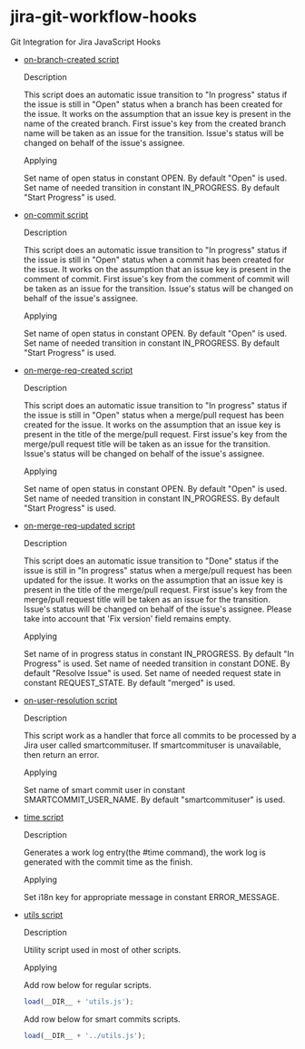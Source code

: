 # jira-git-workflow-hooks
Git Integration for Jira JavaScript Hooks

* [on-branch-created script](http://github.com/BigBrassBand/jira-git-workflow-hooks/blob/master/scripts/on-branch-created.js)
  
  Description

  This script does an automatic issue transition to "In progress" status if
  the issue is still in "Open" status when a branch has been created for the issue.
  It works on the assumption that an issue key is present in the name of the created branch.
  First issue's key from the created branch name will be taken as an issue for the transition.
  Issue's status will be changed on behalf of the issue's assignee.

  Applying

  Set name of open status in constant OPEN. By default "Open" is used.
  Set name of needed transition in constant IN_PROGRESS. By default "Start Progress" is used.

* [on-commit script](http://github.com/BigBrassBand/jira-git-workflow-hooks/blob/master/scripts/on-commit.js)

  Description

  This script does an automatic issue transition to "In progress" status if
  the issue is still in "Open" status when a commit has been created for the issue.
  It works on the assumption that an issue key is present in the comment of commit.
  First issue's key from the comment of commit will be taken as an issue for the transition.
  Issue's status will be changed on behalf of the issue's assignee.

  Applying

  Set name of open status in constant OPEN. By default "Open" is used.
  Set name of needed transition in constant IN_PROGRESS. By default "Start Progress" is used.

* [on-merge-req-created script](http://github.com/BigBrassBand/jira-git-workflow-hooks/blob/master/scripts/on-merge-req-created.js)
  
  Description

  This script does an automatic issue transition to "In progress" status if
  the issue is still in "Open" status when a merge/pull request has been created for the issue.
  It works on the assumption that an issue key is present in the title of the merge/pull request.
  First issue's key from the merge/pull request title will be taken as an issue for the transition.
  Issue's status will be changed on behalf of the issue's assignee.

  Applying

  Set name of open status in constant OPEN. By default "Open" is used.
  Set name of needed transition in constant IN_PROGRESS. By default "Start Progress" is used.

* [on-merge-req-updated script](http://github.com/BigBrassBand/jira-git-workflow-hooks/blob/master/scripts/on-merge-req-updated.js)
  
  Description

  This script does an automatic issue transition to "Done" status if
  the issue is still in "In progress" status when a merge/pull request has been updated for the issue.
  It works on the assumption that an issue key is present in the title of the merge/pull request.
  First issue's key from the merge/pull request title will be taken as an issue for the transition.
  Issue's status will be changed on behalf of the issue's assignee.
  Please take into account that 'Fix version' field remains empty.

  Applying

  Set name of in progress status in constant IN_PROGRESS. By default "In Progress" is used.
  Set name of needed transition in constant DONE. By default "Resolve Issue" is used.
  Set name of needed request state in constant REQUEST_STATE. By default "merged" is used.

* [on-user-resolution script](http://github.com/BigBrassBand/jira-git-workflow-hooks/blob/master/scripts/on-user-resolution.js)
  
  Description

  This script work as a handler that force all commits to be processed by a Jira user called smartcommituser.
  If smartcommituser is unavailable, then return an error.

  Applying

  Set name of smart commit user in constant SMARTCOMMIT_USER_NAME. By default "smartcommituser" is used.

* [time script](http://github.com/BigBrassBand/jira-git-workflow-hooks/blob/master/scripts/smartcommit/time.js)
  
  Description

  Generates a work log entry(the #time command), the work log is generated with the commit time as
  the finish.

  Applying

  Set i18n key for appropriate message in constant ERROR_MESSAGE.

* [utils script](http://github.com/BigBrassBand/jira-git-workflow-hooks/blob/master/scripts/utils.js)
  
  Description

  Utility script used in most of other scripts.

  Applying

  Add row below for regular scripts.
  ```javascript
  load(__DIR__ + 'utils.js');
  ```

  Add row below for smart commits scripts.
  ```javascript
  load(__DIR__ + '../utils.js');
  ```

